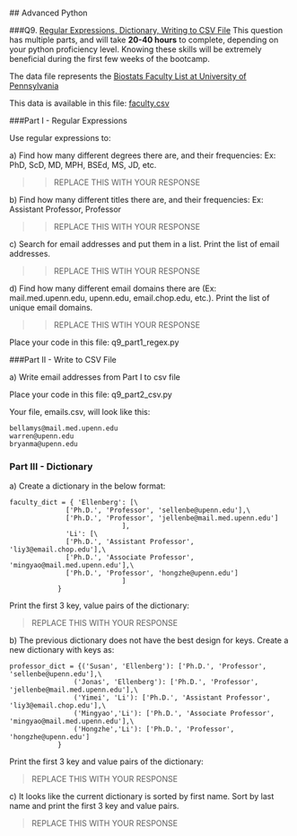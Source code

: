 <br />
## Advanced Python    

###Q9. [Regular Expressions, Dictionary, Writing to CSV File](q9_python/q9_advanced.py)
This question has multiple parts, and will take **20-40 hours** to complete, depending on your python proficiency level.  Knowing these skills will be extremely beneficial during the first few weeks of the bootcamp.

The data file represents the [Biostats Faculty List at University of Pennsylvania](http://www.med.upenn.edu/cceb/biostat/faculty.shtml)

This data is available in this file:  [faculty.csv]((q9_python/faculty.csv))
 

###Part I - Regular Expressions

Use regular expressions to:

a) Find how many different degrees there are, and their frequencies: Ex:  PhD, ScD, MD, MPH, BSEd, MS, JD, etc.

>> REPLACE THIS WITH YOUR RESPONSE

b) Find how many different titles there are, and their frequencies:  Ex:  Assistant Professor, Professor

>> REPLACE THIS WITH YOUR RESPONSE

c) Search for email addresses and put them in a list.  Print the list of email addresses.

>> REPLACE THIS WTIH YOUR RESPONSE

d) Find how many different email domains there are (Ex:  mail.med.upenn.edu, upenn.edu, email.chop.edu, etc.).  Print the list of unique email domains.

>> REPLACE THIS WTIH YOUR RESPONSE

Place your code in this file: q9_part1_regex.py


###Part II - Write to CSV File

a)  Write email addresses from Part I to csv file

Place your code in this file: q9_part2_csv.py

Your file, emails.csv, will look like this:
```
bellamys@mail.med.upenn.edu
warren@upenn.edu
bryanma@upenn.edu
```


### Part III - Dictionary

a)  Create a dictionary in the below format:
```
faculty_dict = { 'Ellenberg': [\
              ['Ph.D.', 'Professor', 'sellenbe@upenn.edu'],\
              ['Ph.D.', 'Professor', 'jellenbe@mail.med.upenn.edu']
                            ],
              'Li': [\
              ['Ph.D.', 'Assistant Professor', 'liy3@email.chop.edu'],\
              ['Ph.D.', 'Associate Professor', 'mingyao@mail.med.upenn.edu'],\
              ['Ph.D.', 'Professor', 'hongzhe@upenn.edu']
                            ]
            }
```
Print the first 3 key, value pairs of the dictionary:

> REPLACE THIS WITH YOUR RESPONSE

b)  The previous dictionary does not have the best design for keys.  Create a new dictionary with keys as:

```
professor_dict = {('Susan', 'Ellenberg'): ['Ph.D.', 'Professor', 'sellenbe@upenn.edu'],\
                ('Jonas', 'Ellenberg'): ['Ph.D.', 'Professor', 'jellenbe@mail.med.upenn.edu'],\
                ('Yimei', 'Li'): ['Ph.D.', 'Assistant Professor', 'liy3@email.chop.edu'],\
                ('Mingyao','Li'): ['Ph.D.', 'Associate Professor', 'mingyao@mail.med.upenn.edu'],\
                ('Hongzhe','Li'): ['Ph.D.', 'Professor', 'hongzhe@upenn.edu']
            }
```

Print the first 3 key and value pairs of the dictionary:

> REPLACE THIS WITH YOUR RESPONSE

c)  It looks like the current dictionary is sorted by first name.  Sort by last name and print the first 3 key and value pairs.  

> REPLACE THIS WITH YOUR RESPONSE
